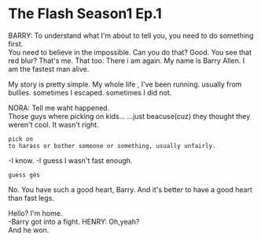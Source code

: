 The Flash Season1 Ep.1
=====================

BARRY: To understand what I'm about to tell you, you need to do something first.  
You need to believe in the impossible. Can you do that? Good. You see that red blur? That's me. That too. There i am again.
My name is Barry Allen.
I am the fastest man alive.

My story is pretty simple. My whole life , I've been running. usually from bullies. sometimes I escaped. sometimes I did not.

NORA: Tell me waht happened.  
Those guys where picking on kids... ...just beacuse(cuz) they thought they weren't cool. It wasn't right.

```
pick on
to harass or bother someone or something, usually unfairly.
```
-I know.
-I guess I wasn't fast enough.

```
guess gés
```
No. You have such a good heart, Barry. And it's better to have a good heart than fast legs.

Hello? I'm home.  
-Barry got into a fight.
HENRY: Oh,yeah?  
And he won.
